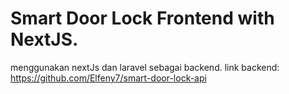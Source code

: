 # Smart Door Lock Frontend with NextJS.
menggunakan nextJs dan laravel sebagai backend. link backend:  
<https://github.com/Elfeny7/smart-door-lock-api>  